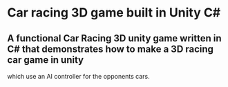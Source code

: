 # Car racing 3D game built in Unity C#
## A functional Car Racing 3D unity game written in C# that demonstrates how to make a 3D racing car game in unity 
which use an AI controller for the opponents cars.
